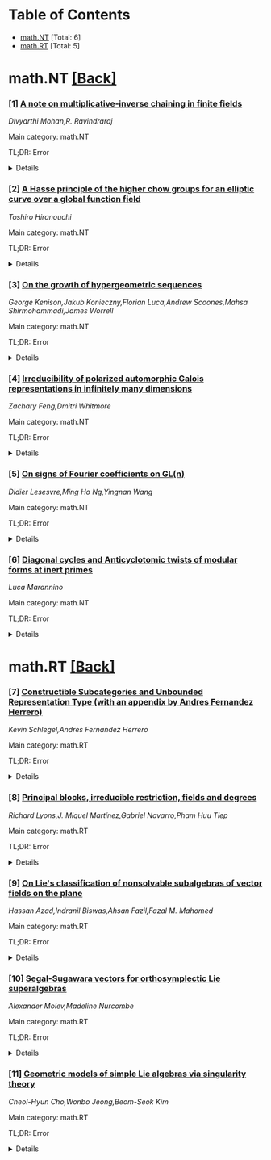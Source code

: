 <div id=toc></div>

# Table of Contents

- [math.NT](#math.NT) [Total: 6]
- [math.RT](#math.RT) [Total: 5]


<div id='math.NT'></div>

# math.NT [[Back]](#toc)

### [1] [A note on multiplicative-inverse chaining in finite fields](https://arxiv.org/abs/2507.22142)
*Divyarthi Mohan,R. Ravindraraj*

Main category: math.NT

TL;DR: Error


<details>
  <summary>Details</summary>
Motivation: Error

Method: Error

Result: Error

Conclusion: Error

Abstract: We consider chaining multiplicative-inverse operations in finite fields under
alternating polynomial bases. When using two distinct polynomial bases to
alternate the inverse operation we obtain a partition of $\mathbb
F_{p^n}\setminus \mathbb F_p$ into disjoint cycles of even length. This allows
a natural interpretation of the cycles as permutation cycles. Finally, we
explore chaining under more than two polynomial bases.

</details>


### [2] [A Hasse principle of the higher chow groups for an elliptic curve over a global function field](https://arxiv.org/abs/2507.22319)
*Toshiro Hiranouchi*

Main category: math.NT

TL;DR: Error


<details>
  <summary>Details</summary>
Motivation: Error

Method: Error

Result: Error

Conclusion: Error

Abstract: We investigate the structure of the higher Chow groups $CH^2(E,1)$ for an
elliptic curve $E$ over a global function field $F$. Focusing on the kernel
$V(E)$ of the push-forward map $CH^2(E,1)\to F^{\times}$ associated to the
structure map $E\to \operatorname{Spec}(F)$, we analyze the torsion part $V(E)$
based on the mod $l$ Galois representations associated to the $l$-torsion
points $E[l]$.

</details>


### [3] [On the growth of hypergeometric sequences](https://arxiv.org/abs/2507.22437)
*George Kenison,Jakub Konieczny,Florian Luca,Andrew Scoones,Mahsa Shirmohammadi,James Worrell*

Main category: math.NT

TL;DR: Error


<details>
  <summary>Details</summary>
Motivation: Error

Method: Error

Result: Error

Conclusion: Error

Abstract: Hypergeometric sequences obey first-order linear recurrence relations with
polynomial coefficients and are commonplace throughout the mathematical and
computational sciences. For certain classes of hypergeometric sequences, we
prove linear growth estimates on their Weil heights. We give an application of
our effective results towards the Membership Problem from Computer Science.
Recall that Membership asks to procedurally determine whether a specified
target is an element of a given recurrence sequence.

</details>


### [4] [Irreducibility of polarized automorphic Galois representations in infinitely many dimensions](https://arxiv.org/abs/2507.22631)
*Zachary Feng,Dmitri Whitmore*

Main category: math.NT

TL;DR: Error


<details>
  <summary>Details</summary>
Motivation: Error

Method: Error

Result: Error

Conclusion: Error

Abstract: Let \( \pi \) be a polarized, regular algebraic, cuspidal automorphic
representation of \( \GL_n(\bb{A}_F) \) where \( F \) is totally real or
imaginary CM, and let \( (\rho_\lambda)_\lambda \) be its associated compatible
system of Galois representations. We prove that if \( 7\nmid n \) and \( 4
\nmid n \) then there is a Dirichlet density \( 1 \) set of rational primes \(
\mc{L} \) such that whenever \( \lambda\mid \ell \) for some \( \ell\in \mc{L}
\), then \( \rho_\lambda \) is irreducible.

</details>


### [5] [On signs of Fourier coefficients on GL(n)](https://arxiv.org/abs/2507.22718)
*Didier Lesesvre,Ming Ho Ng,Yingnan Wang*

Main category: math.NT

TL;DR: Error


<details>
  <summary>Details</summary>
Motivation: Error

Method: Error

Result: Error

Conclusion: Error

Abstract: We study statistical properties of Fourier coefficients of automorphic forms
on GL(n). For most Hecke-Maass cusp forms, we give the asymptotic number of
nonvanishing coefficients, show that there is a positive proportion of sign
changes among them, when these are real, and describe the asymptotic density of
these signs. We generalize the results by J\"a\"asaari obtained in the case of
self-dual forms of GL(3) and our method moreover circumvents the assumption of
the Generalized Ramanujan Conjecture.

</details>


### [6] [Diagonal cycles and Anticyclotomic twists of modular forms at inert primes](https://arxiv.org/abs/2507.22755)
*Luca Marannino*

Main category: math.NT

TL;DR: Error


<details>
  <summary>Details</summary>
Motivation: Error

Method: Error

Result: Error

Conclusion: Error

Abstract: We revisit the construction of Castella and Do of an anticyclotomic Euler
system for the $p$-adic Galois representation of a modular form, using diagonal
classes. Combining this construction and some previous results of ours, we
obtain new results towards the Bloch--Kato conjecture in analytic rank one,
assuming that the fixed prime $p$ is inert in the relevant imaginary quadratic
field.

</details>


<div id='math.RT'></div>

# math.RT [[Back]](#toc)

### [7] [Constructible Subcategories and Unbounded Representation Type (with an appendix by Andres Fernandez Herrero)](https://arxiv.org/abs/2507.22192)
*Kevin Schlegel,Andres Fernandez Herrero*

Main category: math.RT

TL;DR: Error


<details>
  <summary>Details</summary>
Motivation: Error

Method: Error

Result: Error

Conclusion: Error

Abstract: We show that bounded type implies finite type for a constructible subcategory
of the module category of a finitely generated algebra over a field, which is a
variant of the first Brauer-Thrall conjecture. A full subcategory is
constructible if it consists of all modules that vanish on a finitely presented
functor. Our approach makes use of the Ziegler spectrum of a ring and a
connection, established in this work, with the scheme of finite dimensional
modules. We also discuss a variant of the second Brauer-Thrall conjecture in
this setting. It is shown to be true under additional assumptions on the
algebra, but wrong in general. Lastly, it is proven that exact structures and
matrix reductions give rise to constructible subcategories. Based on this, a
translation from matrix reductions to reductions of exact structures is
provided.

</details>


### [8] [Principal blocks, irreducible restriction, fields and degrees](https://arxiv.org/abs/2507.22503)
*Richard Lyons,J. Miquel Martínez,Gabriel Navarro,Pham Huu Tiep*

Main category: math.RT

TL;DR: Error


<details>
  <summary>Details</summary>
Motivation: Error

Method: Error

Result: Error

Conclusion: Error

Abstract: Several recent problems in the representation theory of finite groups require
determining whether certain characters of almost simple groups belong to the
principal block. Since the values of these characters are not yet known, we
employ alternative group-theoretical techniques to address the "going down"
case. This approach enables us to reduce the block version of well-known
results by the third and fourth authors to a question about almost simple
groups. Moreover, this suggests a Galois analogue of the
height-zero-equal-degree conjecture of Malle and Navarro, which we formulate.
However, the "going up" case of irreducible extensions of principal block
characters remains unresolved.

</details>


### [9] [On Lie's classification of nonsolvable subalgebras of vector fields on the plane](https://arxiv.org/abs/2507.22642)
*Hassan Azad,Indranil Biswas,Ahsan Fazil,Fazal M. Mahomed*

Main category: math.RT

TL;DR: Error


<details>
  <summary>Details</summary>
Motivation: Error

Method: Error

Result: Error

Conclusion: Error

Abstract: A brief proof of Lie's classification of finite dimensional subalgebras of
vector fields on the complex plane that have a proper Levi decomposition is
given. The proof uses basic representation theory of sl(2, C). This, combined
with \cite{ABF2} and \cite{ABF3} completes the classification of finite
dimensional subalgebras of vector fields on the complex plane.

</details>


### [10] [Segal-Sugawara vectors for orthosymplectic Lie superalgebras](https://arxiv.org/abs/2507.22738)
*Alexander Molev,Madeline Nurcombe*

Main category: math.RT

TL;DR: Error


<details>
  <summary>Details</summary>
Motivation: Error

Method: Error

Result: Error

Conclusion: Error

Abstract: We consider the centre of the affine vertex algebra at the critical level
associated with the orthosymplectic Lie superalgebra. It is well-known that the
centre is a commutative superalgebra, and we construct a family of its elements
in an explicit form. In particular, this gives a new proof of the formulas for
the central elements for the orthogonal and symplectic Lie algebras. Our
arguments rely on the properties of a new extended Brauer-type algebra.

</details>


### [11] [Geometric models of simple Lie algebras via singularity theory](https://arxiv.org/abs/2507.22836)
*Cheol-Hyun Cho,Wonbo Jeong,Beom-Seok Kim*

Main category: math.RT

TL;DR: Error


<details>
  <summary>Details</summary>
Motivation: Error

Method: Error

Result: Error

Conclusion: Error

Abstract: It is well-known that ADE Dynkin diagrams classify both the simply-laced
simple Lie algebras and simple singularities. We introduce a polygonal wheel in
a plane for each case of ADE, called the Coxeter wheel. We show that
equivalence classes of edges and spokes of a Coxeter wheel form a geometric
root system isomorphic to the classical root system of the corresponding type.
This wheel is in fact derived from the Milnor fiber of corresponding simple
singularities of two variables, and the bilinear form on the geometric root
system is the negative of its symmetrized Seifert form. Furthermore, we give a
completely geometric definition of simple Lie algebras using arcs, Seifert form
and variation operator of the singularity theory.

</details>
